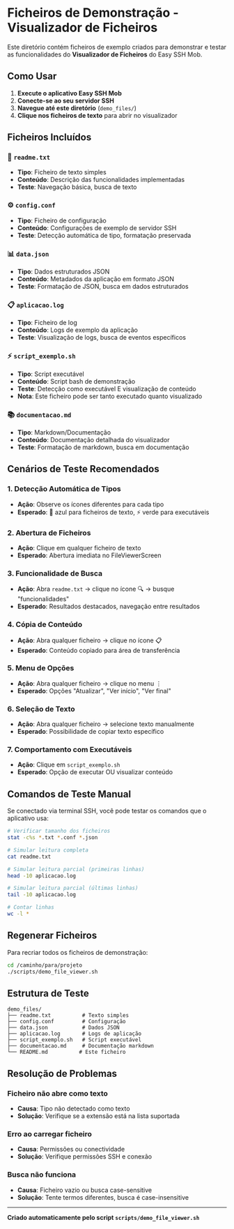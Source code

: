 # Ficheiros de Demonstração - Visualizador de Ficheiros

Este diretório contém ficheiros de exemplo criados para demonstrar e testar as funcionalidades do **Visualizador de Ficheiros** do Easy SSH Mob.

## Como Usar

1. **Execute o aplicativo Easy SSH Mob**
2. **Conecte-se ao seu servidor SSH**
3. **Navegue até este diretório** (`demo_files/`)
4. **Clique nos ficheiros de texto** para abrir no visualizador

## Ficheiros Incluídos

### 📄 `readme.txt`
- **Tipo**: Ficheiro de texto simples
- **Conteúdo**: Descrição das funcionalidades implementadas
- **Teste**: Navegação básica, busca de texto

### ⚙️ `config.conf`
- **Tipo**: Ficheiro de configuração
- **Conteúdo**: Configurações de exemplo de servidor SSH
- **Teste**: Detecção automática de tipo, formatação preservada

### 📊 `data.json`
- **Tipo**: Dados estruturados JSON
- **Conteúdo**: Metadados da aplicação em formato JSON
- **Teste**: Formatação de JSON, busca em dados estruturados

### 📋 `aplicacao.log`
- **Tipo**: Ficheiro de log
- **Conteúdo**: Logs de exemplo da aplicação
- **Teste**: Visualização de logs, busca de eventos específicos

### ⚡ `script_exemplo.sh`
- **Tipo**: Script executável
- **Conteúdo**: Script bash de demonstração
- **Teste**: Detecção como executável E visualização de conteúdo
- **Nota**: Este ficheiro pode ser tanto executado quanto visualizado

### 📚 `documentacao.md`
- **Tipo**: Markdown/Documentação
- **Conteúdo**: Documentação detalhada do visualizador
- **Teste**: Formatação de markdown, busca em documentação

## Cenários de Teste Recomendados

### 1. Detecção Automática de Tipos
- **Ação**: Observe os ícones diferentes para cada tipo
- **Esperado**: 📄 azul para ficheiros de texto, ⚡ verde para executáveis

### 2. Abertura de Ficheiros
- **Ação**: Clique em qualquer ficheiro de texto
- **Esperado**: Abertura imediata no FileViewerScreen

### 3. Funcionalidade de Busca
- **Ação**: Abra `readme.txt` → clique no ícone 🔍 → busque "funcionalidades"
- **Esperado**: Resultados destacados, navegação entre resultados

### 4. Cópia de Conteúdo
- **Ação**: Abra qualquer ficheiro → clique no ícone 📋
- **Esperado**: Conteúdo copiado para área de transferência

### 5. Menu de Opções
- **Ação**: Abra qualquer ficheiro → clique no menu ⋮
- **Esperado**: Opções "Atualizar", "Ver início", "Ver final"

### 6. Seleção de Texto
- **Ação**: Abra qualquer ficheiro → selecione texto manualmente
- **Esperado**: Possibilidade de copiar texto específico

### 7. Comportamento com Executáveis
- **Ação**: Clique em `script_exemplo.sh`
- **Esperado**: Opção de executar OU visualizar conteúdo

## Comandos de Teste Manual

Se conectado via terminal SSH, você pode testar os comandos que o aplicativo usa:

```bash
# Verificar tamanho dos ficheiros
stat -c%s *.txt *.conf *.json

# Simular leitura completa
cat readme.txt

# Simular leitura parcial (primeiras linhas)
head -10 aplicacao.log

# Simular leitura parcial (últimas linhas)  
tail -10 aplicacao.log

# Contar linhas
wc -l *
```

## Regenerar Ficheiros

Para recriar todos os ficheiros de demonstração:

```bash
cd /caminho/para/projeto
./scripts/demo_file_viewer.sh
```

## Estrutura de Teste

```
demo_files/
├── readme.txt          # Texto simples
├── config.conf         # Configuração
├── data.json           # Dados JSON
├── aplicacao.log       # Logs de aplicação
├── script_exemplo.sh   # Script executável
├── documentacao.md     # Documentação markdown
└── README.md          # Este ficheiro
```

## Resolução de Problemas

### Ficheiro não abre como texto
- **Causa**: Tipo não detectado como texto
- **Solução**: Verifique se a extensão está na lista suportada

### Erro ao carregar ficheiro
- **Causa**: Permissões ou conectividade
- **Solução**: Verifique permissões SSH e conexão

### Busca não funciona
- **Causa**: Ficheiro vazio ou busca case-sensitive
- **Solução**: Tente termos diferentes, busca é case-insensitive

---

**Criado automaticamente pelo script `scripts/demo_file_viewer.sh`**